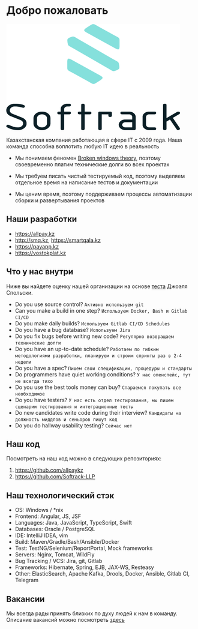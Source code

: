 # Добро пожаловать

![лого](https://github.com/Softrack-LLP/about/blob/master/softrack1.png)

Казахстанская компания работающая в сфере IT с 2009 года. Наша команда способна воплотить любую IT идею в реальность

- Мы понимаем феномен [Broken windows theory](https://en.wikipedia.org/wiki/Broken_windows_theory), поэтому своевременно платим технические долги во всех проектах

- Мы требуем писать чистый тестируемый код, поэтому выделяем отдельное время на написание тестов и документации

- Мы ценим время, поэтому поддерживаем процессы автоматизации сборки и развертывания проектов

## Наши разработки

- https://allpay.kz
- http://smq.kz, https://smartqala.kz
- https://payapp.kz
- https://vostokplat.kz

## Что у нас внутри


Ниже вы найдете оценку нашей организации на основе [теста](https://www.joelonsoftware.com/2000/08/09/the-joel-test-12-steps-to-better-code/) Джоэля Спольски.

- Do you use source control? `Активно используем git`
- Can you make a build in one step? `Используем Docker, Bash и Gitlab CI/CD`
- Do you make daily builds? `Используем Gitlab CI/CD Schedules`
- Do you have a bug database? `Используем Jira`
- Do you fix bugs before writing new code? `Регулярно возвращаем технические долги`
- Do you have an up-to-date schedule? `Работаем по гибким методологиями разработки, планируем и строим спринты раз в 2-4 недели`
- Do you have a spec? `Пишем свои спецификации, процедуры и стандарты`
- Do programmers have quiet working conditions? `У нас опенспейс, тут не всегда тихо`
- Do you use the best tools money can buy? `Стараемся покупать все необходимое`
- Do you have testers? `У нас есть отдел тестирования, мы пишем сценарии тестирования и интеграционные тесты`
- Do new candidates write code during their interview? `Кандидаты на должность миддлов и сеньоров пишут код`
- Do you do hallway usability testing? `Сейчас нет`

## Наш код

Посмотреть на наш код можно в следующих репозиториях:

1. https://github.com/allpaykz
2. https://github.com/Softrack-LLP

## Наш технологический стэк

- OS: Windows / *nix
- Frontend: Angular, JS, JSF
- Languages: Java, JavaScript, TypeScript, Swift
- Databases: Oracle / PostgreSQL
- IDE: IntelliJ IDEA, vim
- Build: Maven/Gradle/Bash/Ansible/Docker
- Test: TestNG/Selenium/ReportPortal, Mock frameworks
- Servers: Nginx, Tomcat, WildFly
- Bug Tracking / VCS: Jira, git, Gitlab
- Frameworks: Hibernate, Spring, EJB, JAX-WS, Resteasy
- Other: ElasticSearch, Apache Kafka, Drools, Docker, Ansible, Gitlab CI, Telegram

## Вакансии

Мы всегда рады принять близких по духу людей к нам в команду. Описание вакансий  можно посмотреть [здесь](https://github.com/Softrack-LLP/about/blob/master/vacancies.MD)
